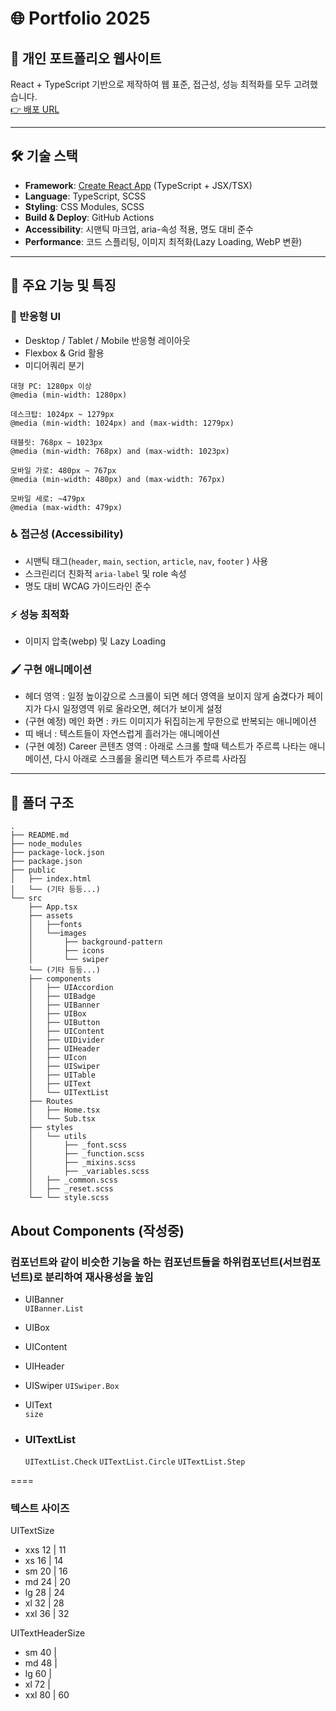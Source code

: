 # 🌐 Portfolio 2025

## 🛜 개인 포트폴리오 웹사이트  
React + TypeScript 기반으로 제작하여 웹 표준, 접근성, 성능 최적화를 모두 고려했습니다.  
[👉 배포 URL](https://i-sohyeon.github.io/portfolio2025/)



---
## 🛠️ 기술 스택
- **Framework**: [Create React App](https://create-react-app.dev/) (TypeScript + JSX/TSX)
- **Language**: TypeScript, SCSS
- **Styling**: CSS Modules, SCSS
- **Build & Deploy**: GitHub Actions
- **Accessibility**: 시맨틱 마크업, aria-속성 적용, 명도 대비 준수
- **Performance**: 코드 스플리팅, 이미지 최적화(Lazy Loading, WebP 변환)
---


## 📱 주요 기능 및 특징

### 🎨 반응형 UI
- Desktop / Tablet / Mobile 반응형 레이아웃
- Flexbox & Grid 활용
- 미디어쿼리 분기

```
대형 PC: 1280px 이상
@media (min-width: 1280px)

데스크탑: 1024px ~ 1279px
@media (min-width: 1024px) and (max-width: 1279px)

태블릿: 768px ~ 1023px
@media (min-width: 768px) and (max-width: 1023px)

모바일 가로: 480px ~ 767px
@media (min-width: 480px) and (max-width: 767px)

모바일 세로: ~479px
@media (max-width: 479px)
```

### ♿ 접근성 (Accessibility)
- 시맨틱 태그(`header`, `main`, `section`, `article`, `nav`, `footer` ) 사용
- 스크린리더 친화적 `aria-label` 및 role 속성
- 명도 대비 WCAG 가이드라인 준수

### ⚡ 성능 최적화
- 이미지 압축(webp) 및 Lazy Loading
<!-- - React `Suspense` & `React.lazy`를 활용한 코드 스플리팅 -->
<!-- - 불필요한 리렌더링 방지를 위한 React.memo 사용 -->

### 🖌️ 구현 애니메이션
- 헤더 영역 : 일정 높이갚으로 스크롤이 되면 헤더 영역을 보이지 않게 숨겼다가 페이지가 다시 일정영역 위로 올라오면, 헤더가 보이게 설정
- (구현 예정) 메인 화면 : 카드 이미지가 뒤집히는게 무한으로 반복되는 애니메이션
- 띠 배너 : 텍스트들이 자연스럽게 흘러가는 애니메이션
- (구현 예정) Career 콘텐츠 영역 : 아래로 스크롤 할때 텍스트가 주르륵 나타는 애니메이션, 다시 아래로 스크롤을 올리면 텍스트가 주르륵 사라짐
---


## 📁 폴더 구조

```
.
├── README.md
├── node_modules
├── package-lock.json
├── package.json
├── public
│   ├── index.html
│   └── (기타 등등...)
└── src
    ├── App.tsx
    ├── assets
    │   ├──fonts
    │   └──images
    │       ├── background-pattern
    │       ├── icons
    │       └── swiper
    └── (기타 등등...)
    ├── components
    │   ├── UIAccordion
    │   ├── UIBadge
    │   ├── UIBanner
    │   ├── UIBox
    │   ├── UIButton
    │   ├── UIContent
    │   ├── UIDivider
    │   ├── UIHeader
    │   ├── UIcon
    │   ├── UISwiper
    │   ├── UITable
    │   ├── UIText
    │   └── UITextList
    ├── Routes
    │   ├── Home.tsx
    │   └── Sub.tsx
    ├── styles
    │   └── utils
    │       ├── _font.scss
    │       ├── _function.scss
    │       ├── _mixins.scss
    │       ├── _variables.scss
    │   ├── _common.scss
    │   ├── _reset.scss
    └── └── style.scss
```

## About Components (작성중)

### 컴포넌트와 같이 비슷한 기능을 하는 컴포넌트들을 하위컴포넌트(서브컴포넌트)로 분리하여 재사용성을 높임

- UIBanner  
   `UIBanner.List`
- UIBox
- UIContent
- UIHeader
- UISwiper
  `UISwiper.Box`
- UIText  
   `size`

- ### UITextList
  `UITextList.Check` `UITextList.Circle` `UITextList.Step`

====







### 텍스트 사이즈
UITextSize

- xxs 12 | 11
- xs 16 | 14
- sm 20 | 16
- md 24 | 20
- lg 28 | 24
- xl 32 | 28
- xxl 36 | 32

UITextHeaderSize

- sm 40 |
- md 48 |
- lg 60 |
- xl 72 |
- xxl 80 | 60





<!-- | 첫번째(기본왼쪽정렬) | 두번째(가운데정렬) | 세번째(오른쪽정렬) |
|---|:---:|---:|
| `왼쪽` | 정렬확인1 | abc |
| `정렬` | 정렬확인2 | abcdefgh |
| `123` | 정렬확인,정렬확인,정렬확인 | abcdef |
| `456` | 정렬확인1234 | abc |


*이탤릭체*
_이탤릭체_
**굵은글씨**
__굵은글씨__
***굵은글씨+이탤릭체***
___굵은글씨+이탤릭체___
~~취소선~~
**~~굵은글씨+취소선~~**
<u>밑줄</u>

[Google](https://www.google.com "구글")
* 참조링크 방법
Link: [Google][googleLink]
[googleLink]: https://www.google.com "Go google"

<https://www.google.com>

<img src="이미지 주소" width="450px" height="300px" title="px(픽셀) 고정크기 설정" alt="exampleImage"></img>
<img src="이미지 주소" width="40%" height="30%" title="px(픽셀) %크기 설정" alt="exampleImage2"></img> -->
